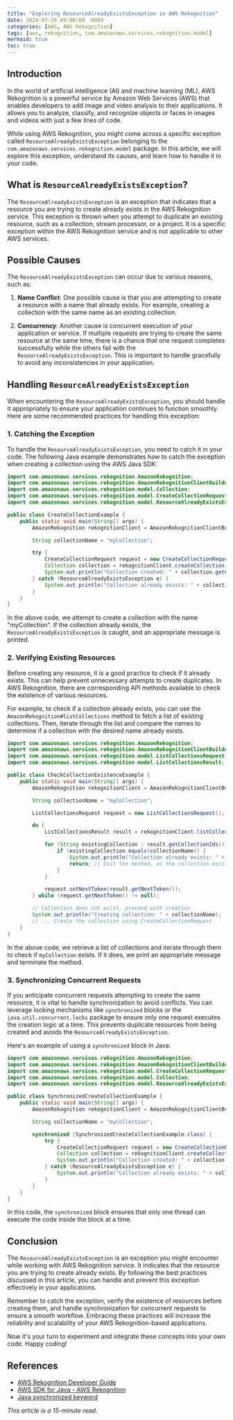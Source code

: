 ```yaml
---
title: "Exploring ResourceAlreadyExistsException in AWS Rekognition"
date: 2024-07-16 09:00:00 -0000
categories: [AWS, AWS Rekognition]
tags: [aws, rekognition, com.amazonaws.services.rekognition.model]
mermaid: true
toc: true
---
```



## Introduction

In the world of artificial intelligence (AI) and machine learning (ML), AWS Rekognition is a powerful service by Amazon Web Services (AWS) that enables developers to add image and video analysis to their applications. It allows you to analyze, classify, and recognize objects or faces in images and videos with just a few lines of code.

While using AWS Rekognition, you might come across a specific exception called `ResourceAlreadyExistsException` belonging to the `com.amazonaws.services.rekognition.model` package. In this article, we will explore this exception, understand its causes, and learn how to handle it in your code.

## What is `ResourceAlreadyExistsException`?

The `ResourceAlreadyExistsException` is an exception that indicates that a resource you are trying to create already exists in the AWS Rekognition service. This exception is thrown when you attempt to duplicate an existing resource, such as a collection, stream processor, or a project. It is a specific exception within the AWS Rekognition service and is not applicable to other AWS services.

## Possible Causes

The `ResourceAlreadyExistsException` can occur due to various reasons, such as:

1. **Name Conflict**: One possible cause is that you are attempting to create a resource with a name that already exists. For example, creating a collection with the same name as an existing collection.

2. **Concurrency**: Another cause is concurrent execution of your application or service. If multiple requests are trying to create the same resource at the same time, there is a chance that one request completes successfully while the others fail with the `ResourceAlreadyExistsException`. This is important to handle gracefully to avoid any inconsistencies in your application.

## Handling `ResourceAlreadyExistsException`

When encountering the `ResourceAlreadyExistsException`, you should handle it appropriately to ensure your application continues to function smoothly. Here are some recommended practices for handling this exception:

### 1. Catching the Exception

To handle the `ResourceAlreadyExistsException`, you need to catch it in your code. The following Java example demonstrates how to catch the exception when creating a collection using the AWS Java SDK:

```java
import com.amazonaws.services.rekognition.AmazonRekognition;
import com.amazonaws.services.rekognition.AmazonRekognitionClientBuilder;
import com.amazonaws.services.rekognition.model.Collection;
import com.amazonaws.services.rekognition.model.CreateCollectionRequest;
import com.amazonaws.services.rekognition.model.ResourceAlreadyExistsException;

public class CreateCollectionExample {
    public static void main(String[] args) {
        AmazonRekognition rekognitionClient = AmazonRekognitionClientBuilder.defaultClient();

        String collectionName = "myCollection";

        try {
            CreateCollectionRequest request = new CreateCollectionRequest().withCollectionId(collectionName);
            Collection collection = rekognitionClient.createCollection(request);
            System.out.println("Collection created: " + collection.getCollectionId());
        } catch (ResourceAlreadyExistsException e) {
            System.out.println("Collection already exists: " + collectionName);
        }
    }
}
```

In the above code, we attempt to create a collection with the name "myCollection". If the collection already exists, the `ResourceAlreadyExistsException` is caught, and an appropriate message is printed.

### 2. Verifying Existing Resources

Before creating any resource, it is a good practice to check if it already exists. This can help prevent unnecessary attempts to create duplicates. In AWS Rekognition, there are corresponding API methods available to check the existence of various resources.

For example, to check if a collection already exists, you can use the `AmazonRekognition#listCollections` method to fetch a list of existing collections. Then, iterate through the list and compare the names to determine if a collection with the desired name already exists.

```java
import com.amazonaws.services.rekognition.AmazonRekognition;
import com.amazonaws.services.rekognition.AmazonRekognitionClientBuilder;
import com.amazonaws.services.rekognition.model.ListCollectionsRequest;
import com.amazonaws.services.rekognition.model.ListCollectionsResult;

public class CheckCollectionExistenceExample {
    public static void main(String[] args) {
        AmazonRekognition rekognitionClient = AmazonRekognitionClientBuilder.defaultClient();

        String collectionName = "myCollection";

        ListCollectionsRequest request = new ListCollectionsRequest();

        do {
            ListCollectionsResult result = rekognitionClient.listCollections(request);

            for (String existingCollection : result.getCollectionIds()) {
                if (existingCollection.equals(collectionName)) {
                    System.out.println("Collection already exists: " + collectionName);
                    return; // Exit the method, as the collection exists
                }
            }

            request.setNextToken(result.getNextToken());
        } while (request.getNextToken() != null);

        // Collection does not exist, proceed with creation
        System.out.println("Creating collection: " + collectionName);
        // ... Create the collection using CreateCollectionRequest
    }
}
```

In the above code, we retrieve a list of collections and iterate through them to check if `myCollection` exists. If it does, we print an appropriate message and terminate the method.

### 3. Synchronizing Concurrent Requests

If you anticipate concurrent requests attempting to create the same resource, it is vital to handle synchronization to avoid conflicts. You can leverage locking mechanisms like `synchronized` blocks or the `java.util.concurrent.locks` package to ensure only one request executes the creation logic at a time. This prevents duplicate resources from being created and avoids the `ResourceAlreadyExistsException`.

Here's an example of using a `synchronized` block in Java:

```java
import com.amazonaws.services.rekognition.AmazonRekognition;
import com.amazonaws.services.rekognition.AmazonRekognitionClientBuilder;
import com.amazonaws.services.rekognition.model.CreateCollectionRequest;
import com.amazonaws.services.rekognition.model.Collection;
import com.amazonaws.services.rekognition.model.ResourceAlreadyExistsException;

public class SynchronizedCreateCollectionExample {
    public static void main(String[] args) {
        AmazonRekognition rekognitionClient = AmazonRekognitionClientBuilder.defaultClient();

        String collectionName = "myCollection";

        synchronized (SynchronizedCreateCollectionExample.class) {
            try {
                CreateCollectionRequest request = new CreateCollectionRequest().withCollectionId(collectionName);
                Collection collection = rekognitionClient.createCollection(request);
                System.out.println("Collection created: " + collection.getCollectionId());
            } catch (ResourceAlreadyExistsException e) {
                System.out.println("Collection already exists: " + collectionName);
            }
        }
    }
}
```

In this code, the `synchronized` block ensures that only one thread can execute the code inside the block at a time.

## Conclusion

The `ResourceAlreadyExistsException` is an exception you might encounter while working with AWS Rekognition service. It indicates that the resource you are trying to create already exists. By following the best practices discussed in this article, you can handle and prevent this exception effectively in your applications.

Remember to catch the exception, verify the existence of resources before creating them, and handle synchronization for concurrent requests to ensure a smooth workflow. Embracing these practices will increase the reliability and scalability of your AWS Rekognition-based applications.

Now it's your turn to experiment and integrate these concepts into your own code. Happy coding!

## References
- [AWS Rekognition Developer Guide](https://docs.aws.amazon.com/rekognition/latest/dg/what-is.html)
- [AWS SDK for Java - AWS Rekognition](https://docs.aws.amazon.com/sdk-for-java/latest/developer-guide/examples-photos.html)
- [Java synchronized keyword](https://docs.oracle.com/javase/tutorial/essential/concurrency/syncmeth.html)

*This article is a 15-minute read.*

